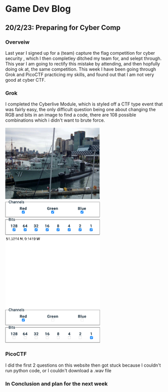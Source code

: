 # Game Dev Blog 

## 20/2/23: Preparing for Cyber Comp

### Overveiw

Last year I signed up for a (team) capture the flag competition for cyber security , which I then completley ditched my team for, and selept through. This year I am going to rectify this mistake by attending, and then hopfully doing ok at, the same competition. This week I have been going through Grok and PicoCTF practicing my skills, and found out that I am not very good at cyber CTF.

### Grok

I completed the Cyberlive Module, which is styled off a CTF type event that was fairly easy, the only difficult question being one about changing the RGB and bits in an image to find a code, there are 108 possible combinations which i didn't want to brute force.

<img src="../Images/CTF grok full.png" title="RGB ship.png" width="300"/><img src="../Images/CTF grok empty.png" title="RGB code.png" width="300"/>



### PicoCTF

I did the first 2 questions on this website then got stuck because I couldn't run python code, or I couldn't download a .wav file

### In Conclusion and plan for the next week